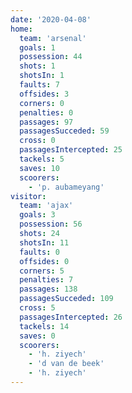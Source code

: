 ```yaml
---
date: '2020-04-08'
home:
  team: 'arsenal'
  goals: 1
  possession: 44
  shots: 1
  shotsIn: 1
  faults: 7
  offsides: 3
  corners: 0
  penalties: 0
  passages: 97
  passagesSucceded: 59
  cross: 0
  passagesIntercepted: 25
  tackels: 5
  saves: 10
  scoorers:
    - 'p. aubameyang'
visitor:
  team: 'ajax'
  goals: 3
  possession: 56
  shots: 24
  shotsIn: 11
  faults: 0
  offsides: 0
  corners: 5
  penalties: 7
  passages: 138
  passagesSucceded: 109
  cross: 5
  passagesIntercepted: 26
  tackels: 14
  saves: 0
  scoorers:
    - 'h. ziyech'
    - 'd van de beek'
    - 'h. ziyech'
---
```

